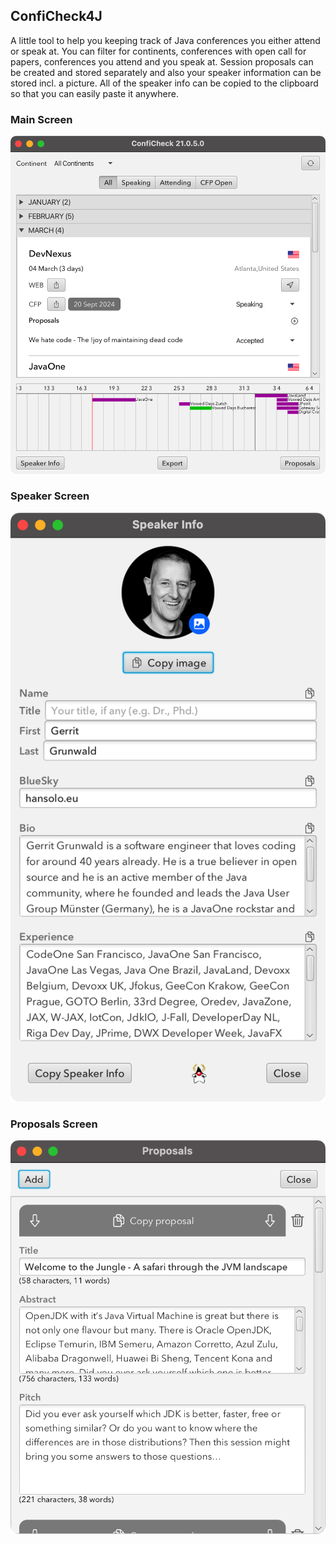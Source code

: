 ## ConfiCheck4J

A little tool to help you keeping track of Java conferences you either attend or speak at.
You can filter for continents, conferences with open call for papers, conferences you attend and you speak at.
Session proposals can be created and stored separately and also your speaker information can be stored incl.
a picture.
All of the speaker info can be copied to the clipboard so that you can easily paste it anywhere.


### Main Screen
![Main](https://github.com/HanSolo/conficheck4j/raw/main/resources/ConfiCheck_Main.png)


### Speaker Screen
![Speaker](https://github.com/HanSolo/conficheck4j/raw/main/resources/ConfiCheck_Speaker.png)


### Proposals Screen
![Proposals](https://github.com/HanSolo/conficheck4j/raw/main/resources/ConfiCheck_Proposals.png)